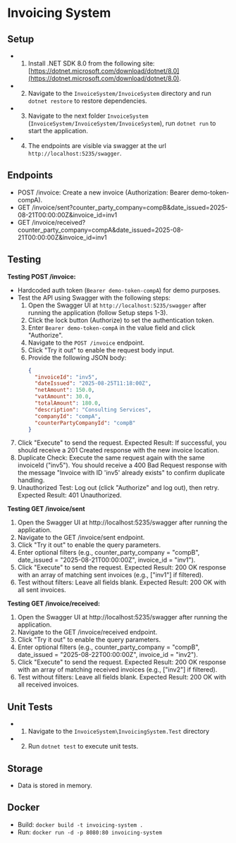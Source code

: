 # Invoicing System

## Setup
- 1) Install .NET SDK 8.0 from the following site: [https://dotnet.microsoft.com/download/dotnet/8.0](https://dotnet.microsoft.com/download/dotnet/8.0).
- 2) Navigate to the `InvoiceSystem/InvoiceSystem` directory and run `dotnet restore` to restore dependencies.
- 3) Navigate to the next folder `InvoiceSystem` (`InvoiceSystem/InvoiceSystem/InvoiceSystem`), run `dotnet run` to start the application.
- 4) The endpoints are visible via swagger at the url `http://localhost:5235/swagger`.

## Endpoints
- POST /invoice: Create a new invoice (Authorization: Bearer demo-token-compA).
- GET /invoice/sent?counter_party_company=compB&date_issued=2025-08-21T00:00:00Z&invoice_id=inv1
- GET /invoice/received?counter_party_company=compA&date_issued=2025-08-21T00:00:00Z&invoice_id=inv1

## Testing
**Testing POST /invoice:**
- Hardcoded auth token (`Bearer demo-token-compA`) for demo purposes.
- Test the API using Swagger with the following steps:
  1. Open the Swagger UI at `http://localhost:5235/swagger` after running the application (follow Setup steps 1-3).
  2. Click the lock button (Authorize) to set the authentication token.
  3. Enter `Bearer demo-token-compA` in the value field and click "Authorize".
  4. Navigate to the `POST /invoice` endpoint.
  5. Click "Try it out" to enable the request body input.
  6. Provide the following JSON body:
     ```json
     {
       "invoiceId": "inv5",
       "dateIssued": "2025-08-25T11:18:00Z",
       "netAmount": 150.0,
       "vatAmount": 30.0,
       "totalAmount": 180.0,
       "description": "Consulting Services",
       "companyId": "compA",
       "counterPartyCompanyId": "compB"
     }
 7. Click "Execute" to send the request. Expected Result: If successful, you should receive a 201 Created response with the new invoice location.
 8. Duplicate Check: Execute the same request again with the same invoiceId ("inv5"). You should receive a 400 Bad Request response with the message "Invoice with ID 'inv5' already exists" to confirm duplicate handling.
 9. Unauthorized Test: Log out (click "Authorize" and log out), then retry. Expected Result: 401 Unauthorized.

**Testing GET /invoice/sent**
 1. Open the Swagger UI at http://localhost:5235/swagger after running the application.
 2. Navigate to the GET /invoice/sent endpoint.
 3. Click "Try it out" to enable the query parameters.
 4. Enter optional filters (e.g., counter_party_company = "compB", date_issued = "2025-08-21T00:00:00Z", invoice_id = "inv1").
 5. Click "Execute" to send the request. Expected Result: 200 OK response with an array of matching sent invoices (e.g., ["inv1"] if filtered).
 6. Test without filters: Leave all fields blank. Expected Result: 200 OK with all sent invoices.

**Testing GET /invoice/received:**
 1. Open the Swagger UI at http://localhost:5235/swagger after running the application.
 2. Navigate to the GET /invoice/received endpoint.
 3. Click "Try it out" to enable the query parameters.
 4. Enter optional filters (e.g., counter_party_company = "compB", date_issued = "2025-08-22T00:00:00Z", invoice_id = "inv2").
 5. Click "Execute" to send the request. Expected Result: 200 OK response with an array of matching received invoices (e.g., ["inv2"] if filtered).
 6. Test without filters: Leave all fields blank. Expected Result: 200 OK with all received invoices.

## Unit Tests
- 1) Navigate to the `InvoiceSystem\InvoicingSystem.Test` directory
- 2) Run `dotnet test` to execute unit tests.

## Storage
- Data is stored in memory.

## Docker
- Build: `docker build -t invoicing-system .`
- Run: `docker run -d -p 8080:80 invoicing-system`

